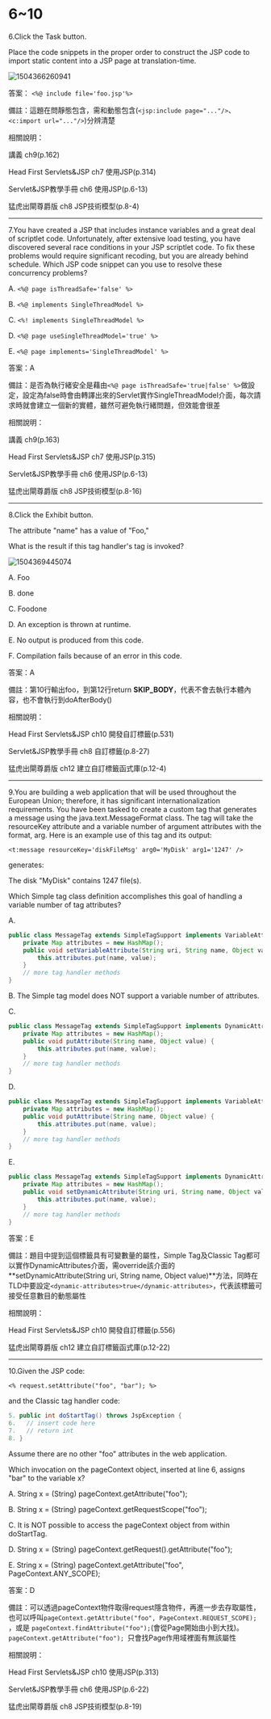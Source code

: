 6~10
========================
6.Click the Task button. 

Place the code snippets in the proper order to construct the JSP code to import static content into a JSP page at translation-time.

![1504366260941](file://media/27072.jpeg)

答案：
`<%@ include file='foo.jsp'%>`

備註：這題在問靜態包含，需和動態包含(`<jsp:include page="..."/>`、`<c:import url="..."/>`)分辨清楚

相關說明：

講義 ch9(p.162)

Head First Servlets&JSP ch7 使用JSP(p.314)

Servlet&JSP教學手冊 ch6 使用JSP(p.6-13)

猛虎出閘尊爵版 ch8 JSP技術模型(p.8-4)

---
7.You have created a JSP that includes instance variables and a great deal of scriptlet code.  Unfortunately, after extensive load testing, you have discovered several race conditions in your JSP scriptlet code. To fix these problems would require significant recoding, but you are already behind schedule. Which JSP code snippet can you use to resolve these concurrency problems?


A.   `<%@ page isThreadSafe='false' %>`

B.   `<%@ implements SingleThreadModel %>`

C.   `<%! implements SingleThreadModel %>` 

D.   `<%@ page useSingleThreadModel='true' %>`

E.   `<%@ page implements='SingleThreadModel' %>`


答案：A

備註：是否為執行緒安全是藉由`<%@ page isThreadSafe='true|false' %>`做設定，設定為false時會由轉譯出來的Servlet實作SingleThreadModel介面，每次請求時就會建立一個新的實體，雖然可避免執行緒問題，但效能會很差

相關說明：

講義 ch9(p.163)

Head First Servlets&JSP ch7 使用JSP(p.315)

Servlet&JSP教學手冊 ch6 使用JSP(p.6-13)

猛虎出閘尊爵版 ch8 JSP技術模型(p.8-16)


---
8.Click the Exhibit button. 

The attribute "name" has a value of "Foo," 

What is the result if this tag handler's tag is invoked?

![1504369445074](file://media/9328.jpeg)

A.   Foo 

B.   done 

C.   Foodone 

D.   An exception is thrown at runtime. 

E.   No output is produced from this code. 

F.   Compilation fails because of an error in this code.

答案：A

備註：第10行輸出foo，到第12行return **SKIP_BODY**，代表不會去執行本體內容，也不會執行到doAfterBody()

相關說明：

Head First Servlets&JSP ch10 開發自訂標籤(p.531)

Servlet&JSP教學手冊 ch8 自訂標籤(p.8-27)

猛虎出閘尊爵版 ch12 建立自訂標籤函式庫(p.12-4)

---
9.You are building a web application that will be used throughout the European Union; therefore, it has significant internationalization requirements. You have been tasked to create a custom tag that generates a message using the java.text.MessageFormat class. The tag will take the resourceKey attribute and a variable number of argument attributes with the format, arg<N>. Here is an example use of this tag and its output: 

`<t:message resourceKey='diskFileMsg' arg0='MyDisk' arg1='1247' /> `

generates: 

The disk "MyDisk" contains 1247 file(s). 

Which Simple tag class definition accomplishes this goal of handling a variable number of tag attributes?

A.   

```java
public class MessageTag extends SimpleTagSupport implements VariableAttributes { 
	private Map attributes = new HashMap(); 
	public void setVariableAttribute(String uri, String name, Object value) { 
		this.attributes.put(name, value); 
	} 
	// more tag handler methods 
} 
```

B.   The Simple tag model does NOT support a variable number of attributes. 

C.   

```java
public class MessageTag extends SimpleTagSupport implements DynamicAttributes { 
	private Map attributes = new HashMap(); 
	public void putAttribute(String name, Object value) {
	 	this.attributes.put(name, value); 
	} 
	// more tag handler methods 
} 
```

D.  

```java
public class MessageTag extends SimpleTagSupport implements VariableAttributes { 
	private Map attributes = new HashMap(); 
	public void putAttribute(String name, Object value) {
	 	this.attributes.put(name, value); 
	} 
	// more tag handler methods 
}
```


E.   

```java
public class MessageTag extends SimpleTagSupport implements DynamicAttributes { 
	private Map attributes = new HashMap();
	public void setDynamicAttribute(String uri, String name, Object value) { 
		this.attributes.put(name, value); 
	} 
	// more tag handler methods 
}

```

答案：E

備註：題目中提到這個標籤具有可變數量的屬性，Simple Tag及Classic Tag都可以實作DynamicAttributes介面，需override該介面的**setDynamicAttribute(String uri, String name, Object value)**方法，同時在TLD中要設定`<dynamic-attributes>true</dynamic-attributes>`，代表該標籤可接受任意數目的動態屬性

相關說明：

Head First Servlets&JSP ch10 開發自訂標籤(p.556)

猛虎出閘尊爵版 ch12 建立自訂標籤函式庫(p.12-22)


---
10.Given the JSP code: 

`<% request.setAttribute("foo", "bar"); %> `

and the Classic tag handler code: 

```java
5. public int doStartTag() throws JspException { 
6.   // insert code here 
7.   // return int 
8. } 
```

Assume there are no other "foo" attributes in the web application. 

Which invocation on the pageContext object, inserted at line 6, assigns "bar" to the variable x?

A.   String x = (String) pageContext.getAttribute("foo"); 

B.   String x = (String) pageContext.getRequestScope("foo"); 

C.   It is NOT possible to access the pageContext object from within doStartTag. 

D.   String x = (String) pageContext.getRequest().getAttribute("foo"); 

E.   String x = (String) pageContext.getAttribute("foo", PageContext.ANY_SCOPE);

答案：D

備註：可以透過pageContext物件取得request隱含物件，再進一步去存取屬性，也可以呼叫`pageContext.getAttribute("foo", PageContext.REQUEST_SCOPE);` ，或是
`pageContext.findAttribute("foo");`(會從Page開始由小到大找)。`pageContext.getAttribute("foo"); `只會找Page作用域裡面有無該屬性

相關說明：

Head First Servlets&JSP ch10 使用JSP(p.313)

Servlet&JSP教學手冊 ch6 使用JSP(p.6-22)

猛虎出閘尊爵版 ch8 JSP技術模型(p.8-19)

